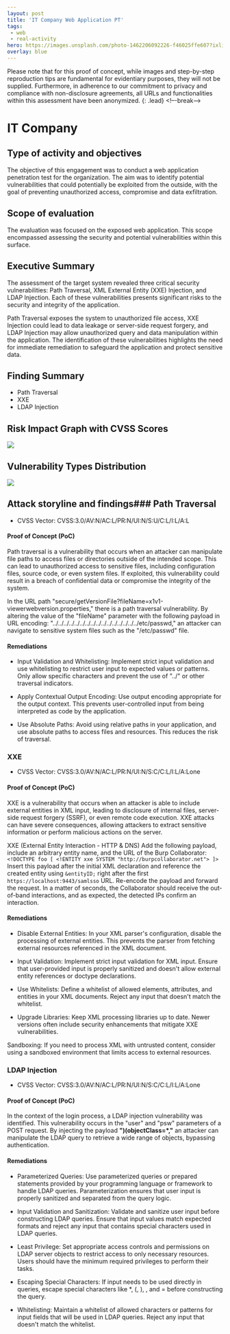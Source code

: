 ```yaml
---
layout: post
title: 'IT Company Web Application PT'
tags:
 - web
 - real-activity
hero: https://images.unsplash.com/photo-1462206092226-f46025ffe607?ixlib=rb-4.0.3&ixid=M3wxMjA3fDB8MHxwaG90by1wYWdlfHx8fGVufDB8fHx8fA%3D%3D&auto=format&fit=crop&w=1474&q=80
overlay: blue
---
```


Please note that for this proof of concept, while images and step-by-step reproduction tips are fundamental for evidentiary purposes, they will not be supplied. Furthermore, in adherence to our commitment to privacy and compliance with non-disclosure agreements, all URLs and functionalities within this assessment have been anonymized. {: .lead} <!–-break-–>

# IT Company

## Type of activity and objectives
The objective of this engagement was to conduct a web application penetration test for the organization. The aim was to identify potential vulnerabilities that could potentially be exploited from the outside, with the goal of preventing unauthorized access, compromise and data exfiltration.
## Scope of evaluation
The evaluation was focused on the exposed web application. This scope encompassed assessing the security and potential vulnerabilities within this surface.
## Executive Summary 
The assessment of the target system revealed three critical security vulnerabilities: Path Traversal, XML External Entity (XXE) Injection, and LDAP Injection. Each of these vulnerabilities presents significant risks to the security and integrity of the application.

Path Traversal exposes the system to unauthorized file access, XXE Injection could lead to data leakage or server-side request forgery, and LDAP Injection may allow unauthorized query and data manipulation within the application. The identification of these vulnerabilities highlights the need for immediate remediation to safeguard the application and protect sensitive data.
## Finding Summary
- Path Traversal
- XXE
- LDAP Injection
## Risk Impact Graph with CVSS Scores

![](https://raw.githubusercontent.com/blitz0p3rations/blitz0p3rations.github.io/master/uploads/id13.png)

## Vulnerability Types Distribution

![](https://raw.githubusercontent.com/blitz0p3rations/blitz0p3rations.github.io/master/uploads/id14.png)

## Attack storyline and findings### Path Traversal
- CVSS Vector: CVSS:3.0/AV:N/AC:L/PR:N/UI:N/S:U/C:L/I:L/A:L
#### Proof of Concept (PoC)
Path traversal is a vulnerability that occurs when an attacker can manipulate file paths to access files or directories outside of the intended scope. This can lead to unauthorized access to sensitive files, including configuration files, source code, or even system files. If exploited, this vulnerability could result in a breach of confidential data or compromise the integrity of the system.

In the URL path "secure/getVersionFile?fileName=x1v1-viewerwebversion.properties," there is a path traversal vulnerability. By altering the value of the "fileName" parameter with the following payload in URL encoding: "../../../../../../../../../../../../../../../../etc/passwd," an attacker can navigate to sensitive system files such as the "/etc/passwd" file.
#### Remediations
- Input Validation and Whitelisting: Implement strict input validation and use whitelisting to restrict user input to expected values or patterns. Only allow specific characters and prevent the use of "../" or other traversal indicators.

- Apply Contextual Output Encoding: Use output encoding appropriate for the output context. This prevents user-controlled input from being interpreted as code by the application.

- Use Absolute Paths: Avoid using relative paths in your application, and use absolute paths to access files and resources. This reduces the risk of traversal.
### XXE
- CVSS Vector: CVSS:3.0/AV:N/AC:L/PR:N/UI:N/S:C/C:L/I:L/A:Lone
#### Proof of Concept (PoC)
XXE is a vulnerability that occurs when an attacker is able to include external entities in XML input, leading to disclosure of internal files, server-side request forgery (SSRF), or even remote code execution. XXE attacks can have severe consequences, allowing attackers to extract sensitive information or perform malicious actions on the server.

XXE (External Entity Interaction - HTTP & DNS)
Add the following payload, include an arbitrary entity name, and the URL of the Burp Collaborator:
`<!DOCTYPE foo [ <!ENTITY xxe SYSTEM "http://burpcollaborator.net"> ]> `
Insert this payload after the initial XML declaration and reference the created entity using `&entityID;` right after the first `https://localhost:9443/samlsso` URL. 
Re-encode the payload and forward the request. In a matter of seconds, the Collaborator should receive the out-of-band interactions, and as expected, the detected IPs confirm an interaction.

#### Remediations
- Disable External Entities: In your XML parser's configuration, disable the processing of external entities. This prevents the parser from fetching external resources referenced in the XML document.

- Input Validation: Implement strict input validation for XML input. Ensure that user-provided input is properly sanitized and doesn't allow external entity references or doctype declarations.

- Use Whitelists: Define a whitelist of allowed elements, attributes, and entities in your XML documents. Reject any input that doesn't match the whitelist.

- Upgrade Libraries: Keep XML processing libraries up to date. Newer versions often include security enhancements that mitigate XXE vulnerabilities.

Sandboxing: If you need to process XML with untrusted content, consider using a sandboxed environment that limits access to external resources.
### LDAP Injection
- CVSS Vector: CVSS:3.0/AV:N/AC:L/PR:N/UI:N/S:C/C:L/I:L/A:Lone
#### Proof of Concept (PoC)
In the context of the login process, a LDAP injection vulnerability was identified. This vulnerability occurs in the "user" and "psw" parameters of a POST request. By injecting the payload **")(objectClass=*,"** an attacker can manipulate the LDAP query to retrieve a wide range of objects, bypassing authentication. 
#### Remediations
- Parameterized Queries: Use parameterized queries or prepared statements provided by your programming language or framework to handle LDAP queries. Parameterization ensures that user input is properly sanitized and separated from the query logic.

- Input Validation and Sanitization: Validate and sanitize user input before constructing LDAP queries. Ensure that input values match expected formats and reject any input that contains special characters used in LDAP queries.

- Least Privilege: Set appropriate access controls and permissions on LDAP server objects to restrict access to only necessary resources. Users should have the minimum required privileges to perform their tasks.

- Escaping Special Characters: If input needs to be used directly in queries, escape special characters like *, (, ), , and = before constructing the query.

- Whitelisting: Maintain a whitelist of allowed characters or patterns for input fields that will be used in LDAP queries. Reject any input that doesn't match the whitelist.
